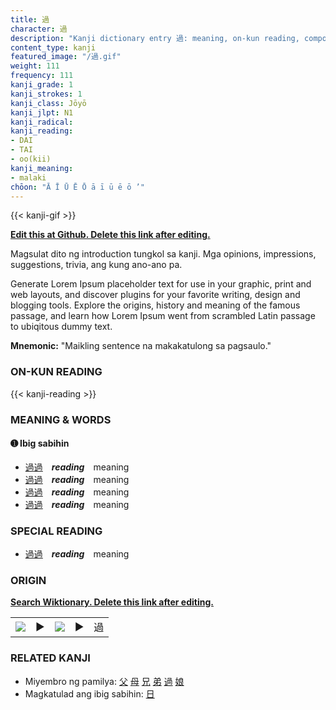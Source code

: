 ```yaml
---
title: 過
character: 過
description: "Kanji dictionary entry 過: meaning, on-kun reading, compounds, origin, related kanji"
content_type: kanji
featured_image: "/過.gif"
weight: 111
frequency: 111
kanji_grade: 1
kanji_strokes: 1
kanji_class: Jōyō
kanji_jlpt: N1
kanji_radical: 
kanji_reading: 
- DAI
- TAI
- oo(kii)
kanji_meaning:
- malaki
chōon: "Ā Ī Ū Ē Ō ā ī ū ē ō ’"
---
```

[//]: # (Don't edit the line below. Kanji animated GIF code is automatically generated.)
{{< kanji-gif >}}

[//]: # (Edit below this line.)

**[Edit this at Github. Delete this link after editing.](https://github.com/tim0g/tim/tree/main/content/kanji/過/index.md)**

Magsulat dito ng introduction tungkol sa kanji. Mga opinions, impressions, suggestions, trivia, ang kung ano-ano pa.

Generate Lorem Ipsum placeholder text for use in your graphic, print and web layouts, and discover plugins for your favorite writing, design and blogging tools. Explore the origins, history and meaning of the famous passage, and learn how Lorem Ipsum went from scrambled Latin passage to ubiqitous dummy text.
 
**Mnemonic:** "Maikling sentence na makakatulong sa pagsaulo."

### ON-KUN READING

[//]: # (Don't edit the line below. ON-KUN READING code is automatically generated.)
{{< kanji-reading >}}

### MEANING & WORDS

#### ➊ **Ibig sabihin**
  - [過](../過)[過](../過)　***reading***　meaning
  - [過](../過)[過](../過)　***reading***　meaning
  - [過](../過)[過](../過)　***reading***　meaning
  - [過](../過)[過](../過)　***reading***　meaning

### SPECIAL READING
  - [過](../過)[過](../過)　***reading***　meaning

### ORIGIN

**[Search Wiktionary. Delete this link after editing.](https://wiktionary.org/wiki/過)**
<table class="kanji-table"><tr><td>
<img src="60px-過-bronze.svg.png">
</td><td>▶</td><td>
<img src="60px-過-oracle.svg.png">
</td><td>▶</td>
<td class="kanji-origin">過</td>
</tr></table>

### RELATED KANJI
- Miyembro ng pamilya: [父](../父) [母](../母) [兄](../兄) [弟](../弟) [過](../過) [娘](../娘)
- Magkatulad ang ibig sabihin: [日](../日)
